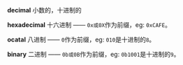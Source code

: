 **decimal** 小数的，十进制的

**hexadecimal** 十六进制 —— `0x或0X`作为前缀，eg: `0xCAFE`。

**ocatal** 八进制 —— `0`作为前缀，eg: `010`是十进制的`8`。

**binary** 二进制 —— `0b或0B`作为前缀，eg: `0b1001`是十进制的`9`。

